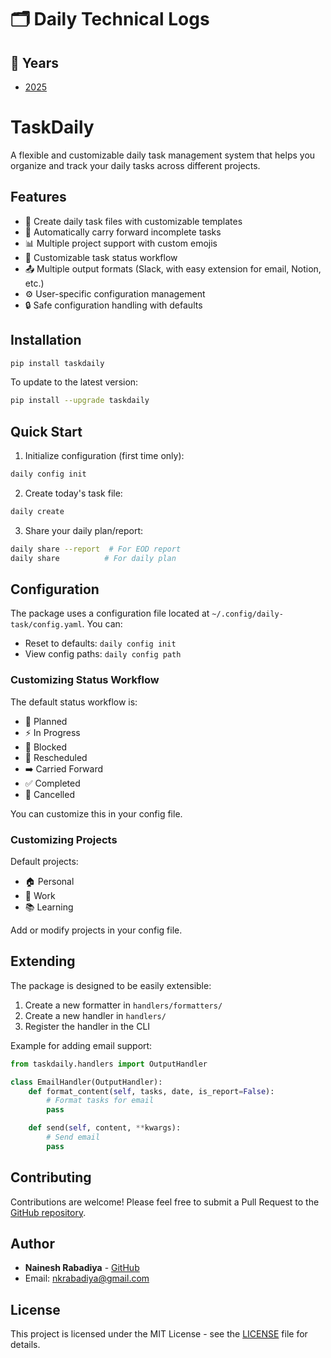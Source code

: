 # 🗂️ Daily Technical Logs

## 📅 Years

- [2025](./2025/README.md)

# TaskDaily

A flexible and customizable daily task management system that helps you organize and track your daily tasks across different projects.

## Features

- 📝 Create daily task files with customizable templates
- 🔄 Automatically carry forward incomplete tasks
- 📊 Multiple project support with custom emojis
- 🎨 Customizable task status workflow
- 📤 Multiple output formats (Slack, with easy extension for email, Notion, etc.)
- ⚙️ User-specific configuration management
- 🔒 Safe configuration handling with defaults

## Installation

```bash
pip install taskdaily
```

To update to the latest version:
```bash
pip install --upgrade taskdaily
```

## Quick Start

1. Initialize configuration (first time only):
```bash
daily config init
```

2. Create today's task file:
```bash
daily create
```

3. Share your daily plan/report:
```bash
daily share --report  # For EOD report
daily share          # For daily plan
```

## Configuration

The package uses a configuration file located at `~/.config/daily-task/config.yaml`. You can:

- Reset to defaults: `daily config init`
- View config paths: `daily config path`

### Customizing Status Workflow

The default status workflow is:
- 📝 Planned
- ⚡ In Progress
- 🚧 Blocked
- 📅 Rescheduled
- ➡️ Carried Forward
- ✅ Completed
- 🚫 Cancelled

You can customize this in your config file.

### Customizing Projects

Default projects:
- 🏠 Personal
- 💼 Work
- 📚 Learning

Add or modify projects in your config file.

## Extending

The package is designed to be easily extensible:

1. Create a new formatter in `handlers/formatters/`
2. Create a new handler in `handlers/`
3. Register the handler in the CLI

Example for adding email support:
```python
from taskdaily.handlers import OutputHandler

class EmailHandler(OutputHandler):
    def format_content(self, tasks, date, is_report=False):
        # Format tasks for email
        pass

    def send(self, content, **kwargs):
        # Send email
        pass
```

## Contributing

Contributions are welcome! Please feel free to submit a Pull Request to the [GitHub repository](https://github.com/nainesh-rabadiya/taskdaily).

## Author

- **Nainesh Rabadiya** - [GitHub](https://github.com/nainesh-rabadiya)
- Email: nkrabadiya@gmail.com

## License

This project is licensed under the MIT License - see the [LICENSE](LICENSE) file for details.

